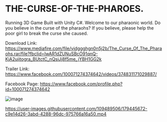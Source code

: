 # THE-CURSE-OF-THE-PHAROES.
Running 3D Game Built with Unity C#.
Welcome to our pharaonic world. 
Do you believe in the curse of the pharaohs?
If you believe, please help the poor girl to break the curse she caused.

Download Link: https://www.mediafire.com/file/yjdggghgn0n5j2b/The_Curse_Of_The_Pharaohs.rar/file?fbclid=IwAR1dZUNuSBcO91qnQ-KjA2ujitogra_BUtctC_nQsiJj8f5me_jYBH1GG2k

Trailer Link: https://www.facebook.com/100071274374642/videos/374831171029887/

Facebook Page: https://www.facebook.com/profile.php?id=100071274374642

![image](https://user-images.githubusercontent.com/109489506/179443163-05461f7e-0c20-4e32-aa09-e7bb52360c46.png)

https://user-images.githubusercontent.com/109489506/179445672-c9e14d26-3abd-4288-96dc-975766a16a50.mp4

